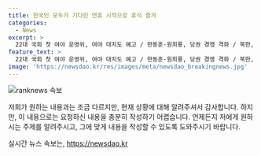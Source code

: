 ```yaml
---
title: 한국인 모두가 기다린 연휴 시작으로 휴식 즐겨
categories:
  - News
excerpt: >
  22대 국회 첫 여야 운영위, 여야 대치도 예고 / 한동훈-원희룡, 당권 경쟁 격화 / 북한, 닷새 만에 탄도미사일 발사 / 대치역 연기, 리튬 배터리 문제 / 외환시장 마감 연장, 투자 활성화 / 바이든 도전포기 요구, 가족 독려 / 고려대 의과대 교수들 무기한 휴진 / 의사 블랙리스트 논란재점
feature_text: >
  22대 국회 첫 여야 운영위, 여야 대치도 예고 / 한동훈-원희룡, 당권 경쟁 격화 / 북한, 닷새 만에 탄도미사일 발사 / 대치역 연기, 리튬 배터리 문제 / 외환시장 마감 연장, 투자 활성화 / 바이든 도전포기 요구, 가족 독려 / 고려대 의과대 교수들 무기한 휴진 / 의사 블랙리스트 논란재점
image: 'https://newsdao.kr/res/images/meta/newsdao_breakingnews.jpg'
---
```


<p><img src="https://newsdao.kr/res/images/meta/newsdao_breakingnews.jpg" alt="ranknews 속보" /></p>

<p>저희가 원하는 내용과는 조금 다르지만, 현재 상황에 대해 알려주셔서 감사합니다. 하지만, 이 내용으로는 요청하신 내용을 충분히 작성하기 어렵습니다. 언제든지 저에게 원하시는 주제를 알려주시고, 그에 맞게 내용을 작성할 수 있도록 도와주시기 바랍니다.</p>
실시간 뉴스 속보는, <a href="https://newsdao.kr" rel="dofollow">https://newsdao.kr</a>


